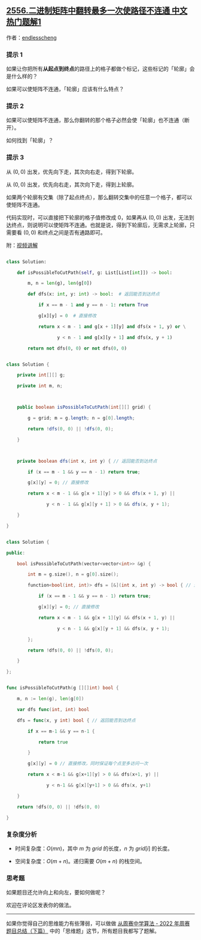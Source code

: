 ## [2556.二进制矩阵中翻转最多一次使路径不连通 中文热门题解1](https://leetcode.cn/problems/disconnect-path-in-a-binary-matrix-by-at-most-one-flip/solutions/100000/zhuan-huan-cheng-qiu-lun-kuo-shi-fou-xia-io8x)

作者：[endlesscheng](https://leetcode.cn/u/endlesscheng)
### 提示 1

如果让你把所有**从起点到终点**的路径上的格子都做个标记，这些标记的「轮廓」会是什么样的？

如果可以使矩阵不连通，「轮廓」应该有什么特点？

### 提示 2

如果可以使矩阵不连通，那么你翻转的那个格子必然会使「轮廓」也不连通（断开）。

如何找到「轮廓」？

### 提示 3

从 $(0,0)$ 出发，优先向下走，其次向右走，得到下轮廓。

从 $(0,0)$ 出发，优先向右走，其次向下走，得到上轮廓。

如果两个轮廓有交集（除了起点终点），那么翻转交集中的任意一个格子，都可以使矩阵不连通。

代码实现时，可以直接把下轮廓的格子值修改成 $0$，如果再从 $(0,0)$ 出发，无法到达终点，则说明可以使矩阵不连通。也就是说，得到下轮廓后，无需求上轮廓，只需要看 $(0,0)$ 和终点之间是否有通路即可。

附：[视频讲解](https://www.bilibili.com/video/BV1rM4y1X7z9/)

```py [sol1-Python3]
class Solution:
    def isPossibleToCutPath(self, g: List[List[int]]) -> bool:
        m, n = len(g), len(g[0])
        def dfs(x: int, y: int) -> bool:  # 返回能否到达终点
            if x == m - 1 and y == n - 1: return True
            g[x][y] = 0  # 直接修改
            return x < m - 1 and g[x + 1][y] and dfs(x + 1, y) or \
                   y < n - 1 and g[x][y + 1] and dfs(x, y + 1)
        return not dfs(0, 0) or not dfs(0, 0)
```

```java [sol1-Java]
class Solution {
    private int[][] g;
    private int m, n;

    public boolean isPossibleToCutPath(int[][] grid) {
        g = grid; m = g.length; n = g[0].length;
        return !dfs(0, 0) || !dfs(0, 0);
    }

    private boolean dfs(int x, int y) { // 返回能否到达终点
        if (x == m - 1 && y == n - 1) return true;
        g[x][y] = 0; // 直接修改
        return x < m - 1 && g[x + 1][y] > 0 && dfs(x + 1, y) ||
               y < n - 1 && g[x][y + 1] > 0 && dfs(x, y + 1);
    }
}
```

```cpp [sol1-C++]
class Solution {
public:
    bool isPossibleToCutPath(vector<vector<int>> &g) {
        int m = g.size(), n = g[0].size();
        function<bool(int, int)> dfs = [&](int x, int y) -> bool { // 返回能否到达终点
            if (x == m - 1 && y == n - 1) return true;
            g[x][y] = 0; // 直接修改
            return x < m - 1 && g[x + 1][y] && dfs(x + 1, y) ||
                   y < n - 1 && g[x][y + 1] && dfs(x, y + 1);
        };
        return !dfs(0, 0) || !dfs(0, 0);
    }
};
```

```go [sol1-Go]
func isPossibleToCutPath(g [][]int) bool {
    m, n := len(g), len(g[0])
    var dfs func(int, int) bool
    dfs = func(x, y int) bool { // 返回能否到达终点
        if x == m-1 && y == n-1 {
            return true
        }
        g[x][y] = 0 // 直接修改，同时保证每个点至多访问一次
        return x < m-1 && g[x+1][y] > 0 && dfs(x+1, y) ||
               y < n-1 && g[x][y+1] > 0 && dfs(x, y+1)
    }
    return !dfs(0, 0) || !dfs(0, 0)
}
```

### 复杂度分析

- 时间复杂度：$O(mn)$，其中 $m$ 为 $\textit{grid}$ 的长度，$n$ 为 $\textit{grid}[i]$ 的长度。
- 空间复杂度：$O(m+n)$。递归需要 $O(m+n)$ 的栈空间。

### 思考题

如果题目还允许向上和向左，要如何做呢？

欢迎在评论区发表你的做法。

---

如果你觉得自己的思维能力有些薄弱，可以做做 [从周赛中学算法 - 2022 年周赛题目总结（下篇）](https://leetcode.cn/circle/discuss/WR1MJP/) 中的「思维题」这节，所有题目我都写了题解。
